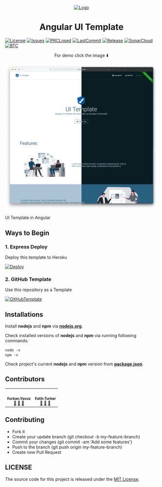 <p align="center">
  <a href="https://www.linkedin.com/company/open-template-hub">
    <img src="https://avatars2.githubusercontent.com/u/65504426?s=200&v=4" alt="Logo">
  </a>
</p>

<h1 align="center">
Angular UI Template
</h1>

[![License](https://img.shields.io/github/license/open-template-hub/basic-angular-ui-template?color=2F7488&style=for-the-badge)](LICENSE)
[![Issues](https://img.shields.io/github/issues/open-template-hub/basic-angular-ui-template?color=2F7488&style=for-the-badge)](https://github.com/open-template-hub/basic-angular-ui-template/issues)
[![PRCLosed](https://img.shields.io/github/issues-pr-closed-raw/open-template-hub/basic-angular-ui-template?color=2F7488&style=for-the-badge)](https://github.com/open-template-hub/basic-angular-ui-template/pulls?q=is%3Apr+is%3Aclosed)
[![LastCommit](https://img.shields.io/github/last-commit/open-template-hub/basic-angular-ui-template?color=2F7488&style=for-the-badge)](https://github.com/open-template-hub/basic-angular-ui-template/commits/master)
[![Release](https://img.shields.io/github/release/open-template-hub/basic-angular-ui-template?include_prereleases&color=2F7488&style=for-the-badge)](https://github.com/open-template-hub/basic-angular-ui-template/releases)
[![SonarCloud](https://img.shields.io/sonar/quality_gate/open-template-hub_basic-angular-ui-template?server=https%3A%2F%2Fsonarcloud.io&label=Sonar%20Cloud&style=for-the-badge&logo=sonarcloud)](https://sonarcloud.io/dashboard?id=open-template-hub_basic-angular-ui-template)
[![BTC](https://img.shields.io/badge/Donate-BTC-ORANGE?color=F5922F&style=for-the-badge&logo=bitcoin)](https://commerce.coinbase.com/checkout/8313af5f-de48-498d-b2cb-d98819ca7d5e)

<p align="center">
  For demo click the image ⬇️
</p>

<p align="center">
  <a href="https://oth-web-app.herokuapp.com">
    <img src="https://raw.githubusercontent.com/open-template-hub/open-template-hub.github.io/master/assets/products/web-ui/screenshot.png" alt="Screenshot" width="800px">
  </a>
</p>

UI Template in Angular

## Ways to Begin

### 1. Express Deploy

Deploy this template to Heroku

[![Deploy](https://img.shields.io/badge/Deploy_to-Heroku-7056bf.svg?style=for-the-badge&logo=heroku)](https://heroku.com/deploy?template=https://github.com/open-template-hub/basic-angular-ui-template)

### 2. GitHub Template

Use this repository as a Template

[![GitHubTemplate](https://img.shields.io/badge/GitHub-Template-24292e.svg?style=for-the-badge&logo=github)](https://github.com/open-template-hub/basic-angular-ui-template/generate)

## Installations

Install **nodejs** and **npm** via **[nodejs.org](https://nodejs.org)**.

Check installed versions of **nodejs** and **npm** via running following commands:

```
node -v
npm -v
```

Check project's current **nodejs** and **npm** version from **[package.json](package.json)**.

## Contributors

<!-- ALL-CONTRIBUTORS-LIST:START - Do not remove or modify this section -->
<!-- prettier-ignore-start -->
<!-- markdownlint-disable -->
<table>
  <tr>
    <td align="center"><a href="https://github.com/furknyavuz"><img src="https://avatars0.githubusercontent.com/u/2248168?s=460&u=435ef6ade0785a7a135ce56cae751fb3ade1d126&v=4" width="100px;" alt=""/><br /><sub><b>Furkan Yavuz</b></sub></a><br /><a href="https://github.com/open-template-hub/basic-angular-ui-template/issues/created_by/furknyavuz" title="Answering Questions">💬</a> <a href="https://github.com/open-template-hub/basic-angular-ui-template/commits?author=furknyavuz" title="Documentation">📖</a> <a href="https://github.com/open-template-hub/basic-angular-ui-template/pulls?q=is%3Apr+reviewed-by%3Afurknyavuz" title="Reviewed Pull Requests">👀</a></td>
    <td align="center"><a href="https://github.com/fatihturker"><img src="https://avatars1.githubusercontent.com/u/2202179?s=460&u=261b1129e7106c067783cb022ab9999aad833bdc&v=4" width="100px;" alt=""/><br /><sub><b>Fatih Turker</b></sub></a><br /><a href="https://github.com/open-template-hub/basic-angular-ui-template/issues/created_by/fatihturker" title="Answering Questions">💬</a> <a href="https://github.com/open-template-hub/basic-angular-ui-template/commits?author=fatihturker" title="Documentation">📖</a> <a href="https://github.com/open-template-hub/basic-angular-ui-template/pulls?q=is%3Apr+reviewed-by%3Afatihturker" title="Reviewed Pull Requests">👀</a></td>
  </tr>
</table>

<!-- markdownlint-enable -->
<!-- prettier-ignore-end -->
<!-- ALL-CONTRIBUTORS-LIST:END -->

## Contributing

* Fork it
* Create your update branch (git checkout -b my-feature-branch)
* Commit your changes (git commit -am 'Add some features')
* Push to the branch (git push origin my-feature-branch)
* Create new Pull Request

## LICENSE

The source code for this project is released under the [MIT License](LICENSE).
